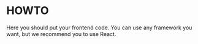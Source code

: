 # HOWTO

Here you should put your frontend code. You can use any framework you want, but we recommend you to use React.